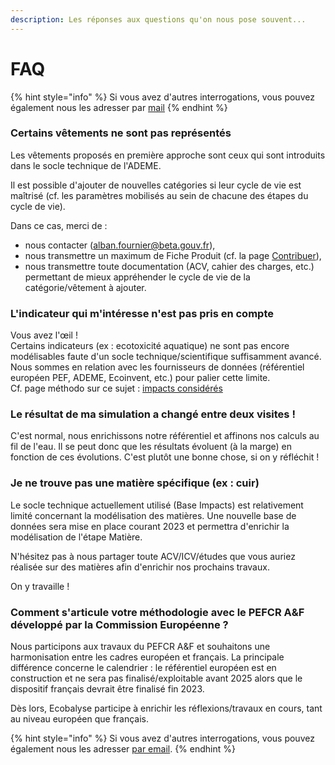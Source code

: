 ```yaml
---
description: Les réponses aux questions qu'on nous pose souvent...
---
```


# FAQ

{% hint style="info" %}
Si vous avez d'autres interrogations, vous pouvez également nous les adresser par [mail](mailto:ecobalyse@beta.gouv.fr)
{% endhint %}

### Certains vêtements ne sont pas représentés

Les vêtements proposés en première approche sont ceux qui sont introduits dans le socle technique de l'ADEME.

Il est possible d'ajouter de nouvelles catégories si leur cycle de vie est maîtrisé (cf. les paramètres mobilisés au sein de chacune des étapes du cycle de vie).

Dans ce cas, merci de :

* nous contacter (alban.fournier@beta.gouv.fr),
* nous transmettre un maximum de Fiche Produit (cf. la page [Contribuer](https://fabrique-numerique.gitbook.io/ecobalyse/textile/mises-a-jour/contribuer-aux-travaux)),
* nous transmettre toute documentation (ACV, cahier des charges, etc.) permettant de mieux appréhender le cycle de vie de la catégorie/vêtement à ajouter.

### L'indicateur qui m'intéresse n'est pas pris en compte

Vous avez l'œil !\
Certains indicateurs (ex : ecotoxicité aquatique) ne sont pas encore modélisables faute d'un socle technique/scientifique suffisamment avancé.\
Nous sommes en relation avec les fournisseurs de données (référentiel européen PEF, ADEME, Ecoinvent, etc.) pour palier cette limite.\
Cf. page méthodo sur ce sujet : [impacts considérés](../../../textile/pages-textiles-old/impacts-consideres.md)

### Le résultat de ma simulation a changé entre deux visites !

C'est normal, nous enrichissons notre référentiel et affinons nos calculs au fil de l'eau. Il se peut donc que les résultats évoluent (à la marge) en fonction de ces évolutions. C'est plutôt une bonne chose, si on y réfléchit !

### Je ne trouve pas une matière spécifique (ex : cuir)

Le socle technique actuellement utilisé (Base Impacts) est relativement limité concernant la modélisation des matières. Une nouvelle base de données sera mise en place courant 2023 et permettra d'enrichir la modélisation de l'étape Matière.

N'hésitez pas à nous partager toute ACV/ICV/études que vous auriez réalisée sur des matières afin d'enrichir nos prochains travaux.

On y travaille !

### Comment s'articule votre méthodologie avec le PEFCR A\&F développé par la Commission Européenne ?

Nous participons aux travaux du PEFCR A\&F et souhaitons une harmonisation entre les cadres européen et français. La principale différence concerne le calendrier : le référentiel européen est en construction et ne sera pas finalisé/exploitable avant 2025 alors que le dispositif français devrait être finalisé fin 2023.

Dès lors, Ecobalyse participe à enrichir les réflexions/travaux en cours, tant au niveau européen que français.

{% hint style="info" %}
Si vous avez d'autres interrogations, vous pouvez également nous les adresser [par email](mailto:ecobalyse@beta.gouv.fr).
{% endhint %}
